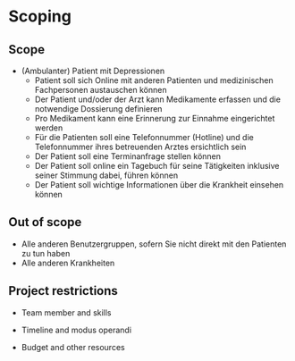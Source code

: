 # Scoping

## Scope

* (Ambulanter) Patient mit Depressionen
	* Patient soll sich Online mit anderen Patienten und medizinischen Fachpersonen austauschen können
	* Der Patient und/oder der Arzt kann Medikamente erfassen und die notwendige Dossierung definieren
	* Pro Medikament kann eine Erinnerung zur Einnahme eingerichtet werden
	* Für die Patienten soll eine Telefonnummer (Hotline) und die Telefonnummer ihres betreuenden Arztes ersichtlich sein
	* Der Patient soll eine Terminanfrage stellen können
	* Der Patient soll online ein Tagebuch für seine Tätigkeiten inklusive seiner Stimmung dabei, führen können
	* Der Patient soll wichtige Informationen über die Krankheit einsehen können

## Out of scope

* Alle anderen Benutzergruppen, sofern Sie nicht direkt mit den Patienten zu tun haben
* Alle anderen Krankheiten

## Project restrictions

* Team member and skills

* Timeline and modus operandi

* Budget and other resources
